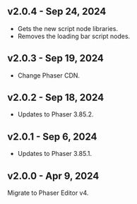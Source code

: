 ## v2.0.4 - Sep 24, 2024

* Gets the new script node libraries.
* Removes the loading bar script nodes.

## v2.0.3 - Sep 19, 2024

* Change Phaser CDN.

## v2.0.2 - Sep 18, 2024

* Updates to Phaser 3.85.2.

## v2.0.1 - Sep 6, 2024

* Updates to Phaser 3.85.1.

## v2.0.0 - Apr 9, 2024

Migrate to Phaser Editor v4.
